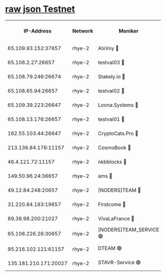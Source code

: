
[raw json Testnet](https://rpc-check.quickt.stavr.tech/quickt/rpc-quickt-result.json)
=


<table><tr><th>IP-Address</th><th>Network</th><th>Moniker</th><th>Latest Block Height</th><th>Earliest Block Height</th><th>Catching Up</th><th>Tx Index</th><th>Voting Power</th><th>Scan Time</th></tr><tr><td>65.109.93.152:37657</td><td>rhye-2</td><td>AlxVoy 🔴</td><td>268965</td><td>1</td><td>False</td><td>on</td><td>144071</td><td>2024-01-10T07:35:12.657264617UTC</td></tr><tr><td>65.108.2.27:26657</td><td>rhye-2</td><td>testval03 🔴</td><td>268965</td><td>1</td><td>False</td><td>on</td><td>11002050</td><td>2024-01-10T07:35:15.521936581UTC</td></tr><tr><td>65.108.79.246:26674</td><td>rhye-2</td><td>Stakely.io 🔴</td><td>268966</td><td>1</td><td>False</td><td>on</td><td>10010</td><td>2024-01-10T07:35:19.965540235UTC</td></tr><tr><td>65.108.65.94:26657</td><td>rhye-2</td><td>testval02 🔴</td><td>268966</td><td>1</td><td>False</td><td>on</td><td>11002050</td><td>2024-01-10T07:35:22.735921617UTC</td></tr><tr><td>65.109.39.223:26647</td><td>rhye-2</td><td>Loona.Systems 🔴</td><td>268967</td><td>1</td><td>False</td><td>off</td><td>86949</td><td>2024-01-10T07:35:25.106587546UTC</td></tr><tr><td>65.108.13.176:26657</td><td>rhye-2</td><td>testval01 🔴</td><td>268967</td><td>1</td><td>False</td><td>on</td><td>13082010</td><td>2024-01-10T07:35:25.898387821UTC</td></tr><tr><td>162.55.103.44:26647</td><td>rhye-2</td><td>CryptoCats.Pro 🔴</td><td>268973</td><td>1</td><td>False</td><td>off</td><td>9999</td><td>2024-01-10T07:35:58.258047237UTC</td></tr><tr><td>213.136.84.176:11157</td><td>rhye-2</td><td>CosmoBook 🔴</td><td>268971</td><td>65301</td><td>False</td><td>off</td><td>1528057</td><td>2024-01-10T07:35:51.734530992UTC</td></tr><tr><td>46.4.121.72:11157</td><td>rhye-2</td><td>nkbblocks 🔴</td><td>268964</td><td>70101</td><td>False</td><td>off</td><td>81491</td><td>2024-01-10T07:35:07.840543460UTC</td></tr><tr><td>149.50.96.24:36657</td><td>rhye-2</td><td>ams 🔴</td><td>268970</td><td>133501</td><td>False</td><td>on</td><td>10786</td><td>2024-01-10T07:35:41.224824720UTC</td></tr><tr><td>49.12.84.248:20657</td><td>rhye-2</td><td>[NODERS]TEAM 🔴</td><td>268969</td><td>146001</td><td>False</td><td>on</td><td>59690</td><td>2024-01-10T07:35:38.788720908UTC</td></tr><tr><td>31.220.84.183:19657</td><td>rhye-2</td><td>Firstcome 🔴</td><td>268965</td><td>165001</td><td>False</td><td>off</td><td>724902</td><td>2024-01-10T07:35:15.162431392UTC</td></tr><tr><td>89.38.98.200:21027</td><td>rhye-2</td><td>VivaLaFrance 🔴</td><td>268964</td><td>220501</td><td>False</td><td>off</td><td>10000</td><td>2024-01-10T07:35:10.313685162UTC</td></tr><tr><td>65.108.226.26:30657</td><td>rhye-2</td><td>[NODERS]TEAM_SERVICE 🟢</td><td>268967</td><td>241501</td><td>False</td><td>on</td><td>0</td><td>2024-01-10T07:35:25.492353855UTC</td></tr><tr><td>95.216.102.121:61157</td><td>rhye-2</td><td>DTEAM 🟢</td><td>268966</td><td>260701</td><td>False</td><td>on</td><td>0</td><td>2024-01-10T07:35:20.306664495UTC</td></tr><tr><td>135.181.210.171:20027</td><td>rhye-2</td><td>STAVR-Service 🟢</td><td>268969</td><td>265501</td><td>False</td><td>on</td><td>0</td><td>2024-01-10T07:35:36.516893606UTC</td></tr></table>